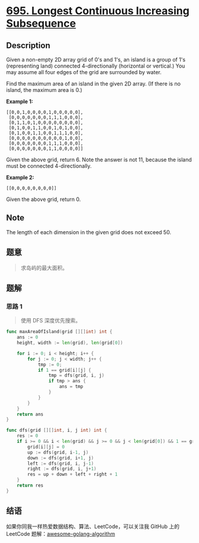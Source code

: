 # [695. Longest Continuous Increasing Subsequence][title]

## Description

Given a non-empty 2D array grid of 0's and 1's, an island is a group of 1's (representing land) connected 4-directionally (horizontal or vertical.) You may assume all four edges of the grid are surrounded by water.

Find the maximum area of an island in the given 2D array. (If there is no island, the maximum area is 0.)

**Example 1:**
```
[[0,0,1,0,0,0,0,1,0,0,0,0,0],
 [0,0,0,0,0,0,0,1,1,1,0,0,0],
 [0,1,1,0,1,0,0,0,0,0,0,0,0],
 [0,1,0,0,1,1,0,0,1,0,1,0,0],
 [0,1,0,0,1,1,0,0,1,1,1,0,0],
 [0,0,0,0,0,0,0,0,0,0,1,0,0],
 [0,0,0,0,0,0,0,1,1,1,0,0,0],
 [0,0,0,0,0,0,0,1,1,0,0,0,0]]
```
Given the above grid, return 6. Note the answer is not 11, because the island must be connected 4-directionally.

**Example 2:**
```
[[0,0,0,0,0,0,0,0]]
```
Given the above grid, return 0.

## Note
 The length of each dimension in the given grid does not exceed 50.

## 题意
> 求岛屿的最大面积。

## 题解

### 思路 1
> 使用 DFS 深度优先搜索。

```go
func maxAreaOfIsland(grid [][]int) int {
    ans := 0
    height, width := len(grid), len(grid[0])

    for i := 0; i < height; i++ {
        for j := 0; j < width; j++ {
            tmp := 0;
            if 1 == grid[i][j] {
                tmp = dfs(grid, i, j)
                if tmp > ans {
                    ans = tmp
                }
            }
        }
    }
    return ans
}

func dfs(grid [][]int, i, j int) int {
    res := 0
    if i >= 0 && i < len(grid) && j >= 0 && j < len(grid[0]) && 1 == grid[i][j] {
        grid[i][j] = 0
        up := dfs(grid, i-1, j)
        down := dfs(grid, i+1, j)
        left := dfs(grid, i, j-1)
        right := dfs(grid, i, j+1)
        res = up + down + left + right + 1
    }
    return res
}
```

## 结语

如果你同我一样热爱数据结构、算法、LeetCode，可以关注我 GitHub 上的 LeetCode 题解：[awesome-golang-algorithm][me]

[title]: https://leetcode.com/problems/max-area-of-island/description/  
[me]: https://github.com/Golang-Solutions/awesome-golang-algorithm
